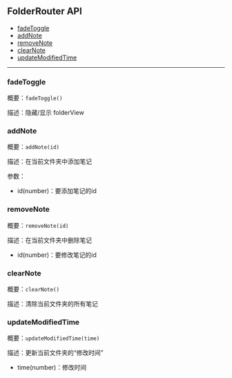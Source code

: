 ## FolderRouter API

- [fadeToggle](#fadeToggle)
- [addNote](#addNote)
- [removeNote](#removeNote)
- [clearNote](#clearNote)
- [updateModifiedTime](#updateModifiedTime)

-------------------

### fadeToggle

概要：`fadeToggle()`

描述：隐藏/显示 folderView

### addNote

概要：`addNote(id)`

描述：在当前文件夹中添加笔记

参数：

- id(number)：要添加笔记的id

### removeNote

概要：`removeNote(id)`

描述：在当前文件夹中删除笔记

- id(number)：要修改笔记的id

### clearNote

概要：`clearNote()`

描述：清除当前文件夹的所有笔记

### updateModifiedTime

概要：`updateModifiedTime(time)`

描述：更新当前文件夹的“修改时间”

- time(number)：修改时间
